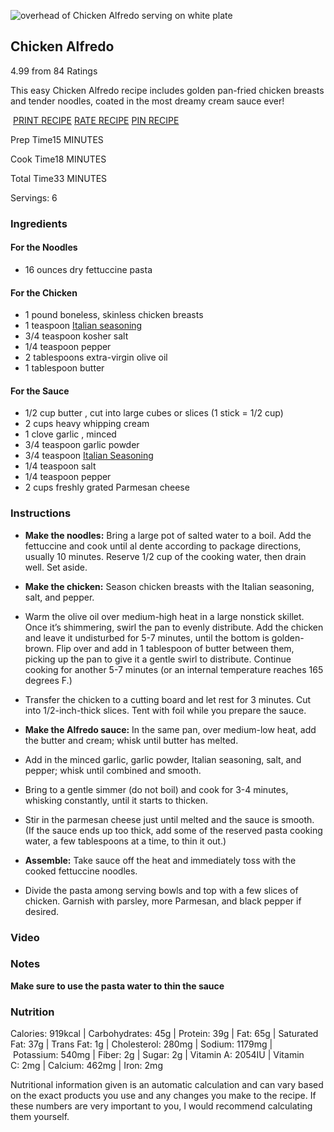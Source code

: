 ![overhead of Chicken Alfredo serving on white plate](https://bellyfull.net/wp-content/uploads/2021/02/Chicken-Alfredo-blog-3-150x150.jpg)

## Chicken Alfredo

4.99 from 84 Ratings

This easy Chicken Alfredo recipe includes golden pan-fried chicken breasts and tender noodles, coated in the most dreamy cream sauce ever!

 [PRINT RECIPE](https://bellyfull.net/wprm_print/42999) [RATE RECIPE](https://bellyfull.net/chicken-alfredo-recipe/#commentform) [PIN RECIPE](https://www.pinterest.com/pin/create/bookmarklet/?url=https%3A%2F%2Fbellyfull.net%2Fchicken-alfredo-recipe%2F&media=https%3A%2F%2Fbellyfull.net%2Fwp-content%2Fuploads%2F2021%2F02%2FChicken-Alfredo-600x1260-2-overlay-blog.jpg&description=This+easy+Chicken+Alfredo+recipe+includes+golden+pan-fried+seasoned+chicken+breasts+and+tender+noodles%2C+coated+in+the+most+dreamy+cream+sauce+ever.+A+showstopper+meal+and+it%27s+all+done+in+just+over+30+minutes%21+Make+this+for+dinner+and+your+family+will+love+you+for+it%21&is_video=false)

Prep Time15 MINUTES

Cook Time18 MINUTES

Total Time33 MINUTES

Servings: 6

### Ingredients

#### For the Noodles

-   16 ounces dry fettuccine pasta

#### For the Chicken

-   1 pound boneless, skinless chicken breasts
-   1 teaspoon [Italian seasoning](https://bellyfull.net/homemade-italian-seasoning-recipe/)
-   3/4 teaspoon kosher salt
-   1/4 teaspoon pepper
-   2 tablespoons extra-virgin olive oil
-   1 tablespoon butter

#### For the Sauce

-   1/2 cup butter , cut into large cubes or slices (1 stick = 1/2 cup)
-   2 cups heavy whipping cream
-   1 clove garlic , minced
-   3/4 teaspoon garlic powder
-   3/4 teaspoon [Italian Seasoning](https://bellyfull.net/homemade-italian-seasoning-recipe/)
-   1/4 teaspoon salt
-   1/4 teaspoon pepper
-   2 cups freshly grated Parmesan cheese

### Instructions

-   **Make the noodles:** Bring a large pot of salted water to a boil. Add the fettuccine and cook until al dente according to package directions, usually 10 minutes. Reserve 1/2 cup of the cooking water, then drain well. Set aside.
    
-   **Make the chicken:** Season chicken breasts with the Italian seasoning, salt, and pepper.
    
-   Warm the olive oil over medium-high heat in a large nonstick skillet. Once it’s shimmering, swirl the pan to evenly distribute. Add the chicken and leave it undisturbed for 5-7 minutes, until the bottom is golden-brown. Flip over and add in 1 tablespoon of butter between them, picking up the pan to give it a gentle swirl to distribute. Continue cooking for another 5-7 minutes (or an internal temperature reaches 165 degrees F.)
    
-   Transfer the chicken to a cutting board and let rest for 3 minutes. Cut into 1/2-inch-thick slices. Tent with foil while you prepare the sauce.
    
-   **Make the Alfredo sauce:** In the same pan, over medium-low heat, add the butter and cream; whisk until butter has melted.
    
-   Add in the minced garlic, garlic powder, Italian seasoning, salt, and pepper; whisk until combined and smooth.
    
-   Bring to a gentle simmer (do not boil) and cook for 3-4 minutes, whisking constantly, until it starts to thicken.
    
-   Stir in the parmesan cheese just until melted and the sauce is smooth. (If the sauce ends up too thick, add some of the reserved pasta cooking water, a few tablespoons at a time, to thin it out.)
    
-   **Assemble:** Take sauce off the heat and immediately toss with the cooked fettuccine noodles.
    
-   Divide the pasta among serving bowls and top with a few slices of chicken. Garnish with parsley, more Parmesan, and black pepper if desired.
    

### Video

### Notes

**Make sure to use the pasta water to thin the sauce**

### Nutrition

Calories: 919kcal | Carbohydrates: 45g | Protein: 39g | Fat: 65g | Saturated Fat: 37g | Trans Fat: 1g | Cholesterol: 280mg | Sodium: 1179mg | Potassium: 540mg | Fiber: 2g | Sugar: 2g | Vitamin A: 2054IU | Vitamin C: 2mg | Calcium: 462mg | Iron: 2mg

Nutritional information given is an automatic calculation and can vary based on the exact products you use and any changes you make to the recipe. If these numbers are very important to you, I would recommend calculating them yourself.